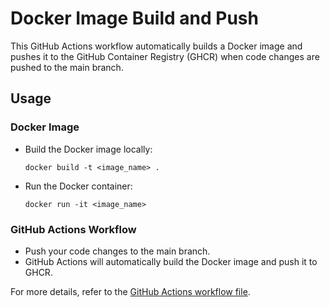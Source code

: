 # Docker Image Build and Push

This GitHub Actions workflow automatically builds a Docker image and pushes it to the GitHub Container Registry (GHCR) when code changes are pushed to the main branch.

## Usage

### Docker Image
- Build the Docker image locally:
  ```
  docker build -t <image_name> .
  ```
- Run the Docker container:
  ```
  docker run -it <image_name>
  ```

### GitHub Actions Workflow
- Push your code changes to the main branch.
- GitHub Actions will automatically build the Docker image and push it to GHCR.

For more details, refer to the [GitHub Actions workflow file](./.github/workflows/docker-image.yml).
